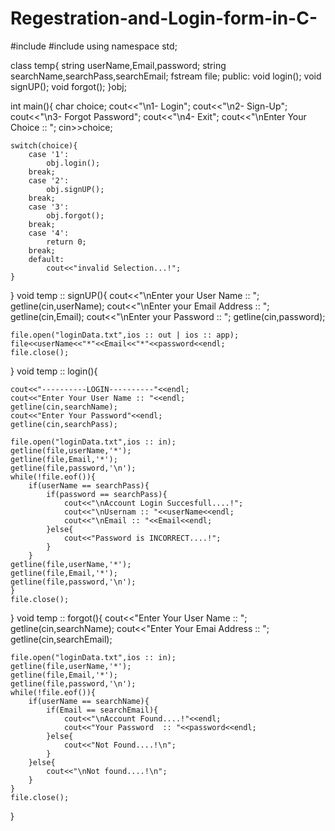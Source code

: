 # Regestration-and-Login-form-in-C-


#include<iostream>
#include<fstream>
using namespace std;

class temp{
	string userName,Email,password;
	string searchName,searchPass,searchEmail;
	fstream file;
	public:
	void login();
	void signUP();
	void forgot();
}obj;

int main(){
	char choice;
	cout<<"\n1- Login";
	cout<<"\n2- Sign-Up";
	cout<<"\n3- Forgot Password";
	cout<<"\n4- Exit";
	cout<<"\nEnter Your Choice :: ";
	cin>>choice;
	
	switch(choice){
		case '1':
			obj.login();
		break;
		case '2':
			obj.signUP();
		break;
		case '3':
			obj.forgot();
		break;
		case '4':
			return 0;
		break;
		default:
			cout<<"invalid Selection...!";
	}
}
void temp :: signUP(){
	cout<<"\nEnter your User Name :: ";
	getline(cin,userName);
	cout<<"\nEnter your Email Address :: ";
	getline(cin,Email);
	cout<<"\nEnter your Password :: ";
	getline(cin,password);
	
	file.open("loginData.txt",ios :: out | ios :: app);
	file<<userName<<"*"<<Email<<"*"<<password<<endl;
	file.close();
}
void temp :: login(){
	
	cout<<"----------LOGIN----------"<<endl;
	cout<<"Enter Your User Name :: "<<endl;
	getline(cin,searchName);
	cout<<"Enter Your Password"<<endl;
	getline(cin,searchPass);
	
	file.open("loginData.txt",ios :: in);
	getline(file,userName,'*');
	getline(file,Email,'*');
	getline(file,password,'\n');
	while(!file.eof()){
		if(userName == searchPass){
			if(password == searchPass){
				cout<<"\nAccount Login Succesfull....!";
				cout<<"\nUsernam :: "<<userName<<endl;
				cout<<"\nEmail :: "<<Email<<endl;	
			}else{
				cout<<"Password is INCORRECT....!";
			}
		}
	getline(file,userName,'*');
	getline(file,Email,'*');
	getline(file,password,'\n');
	}
	file.close();
}
void temp :: forgot(){
	cout<<"Enter Your User Name :: ";
	getline(cin,searchName);
	cout<<"Enter Your Emai Address :: ";
	getline(cin,searchEmail);
	
	file.open("loginData.txt",ios :: in);
	getline(file,userName,'*');
	getline(file,Email,'*');
	getline(file,password,'\n');
	while(!file.eof()){
		if(userName == searchName){
			if(Email == searchEmail){
				cout<<"\nAccount Found....!"<<endl;
				cout<<"Your Password  :: "<<password<<endl;
			}else{
				cout<<"Not Found....!\n";
			}
		}else{
			cout<<"\nNot found....!\n";
		}
	}
	file.close();
}
